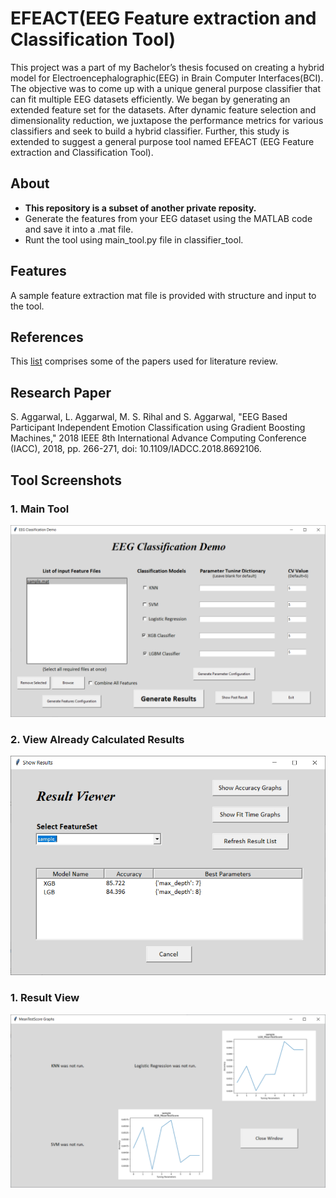 
# EFEACT(EEG Feature extraction and Classification Tool)

This project was a part of my Bachelor’s thesis focused on creating a hybrid model for Electroencephalographic(EEG) in Brain Computer Interfaces(BCI). The objective was to come up with a unique general purpose classifier that can fit multiple EEG datasets efficiently. We began by generating an extended feature set for the datasets. After dynamic feature selection and dimensionality reduction, we juxtapose the performance metrics for various classifiers and seek to build a hybrid classifier. Further, this study is extended to suggest a general purpose tool named EFEACT (EEG Feature extraction and Classification Tool).


## About
* **This repository is a subset of another private reposity.** 
* Generate the features from your EEG dataset using the MATLAB code and save it into a .mat file.
* Runt the tool using main_tool.py file in classifier_tool.


## Features

A sample feature extraction mat file is provided with structure and input to the tool.


## References

This [list](https://docs.google.com/document/d/105SSWE8Yhqrxz5WGataHsYB_IgUuaDfzyDF0QM472C4/edit?usp=sharing) comprises some of the papers used for literature review.

## Research Paper

S. Aggarwal, L. Aggarwal, M. S. Rihal and S. Aggarwal, "EEG Based Participant Independent Emotion Classification using Gradient Boosting Machines," 2018 IEEE 8th International Advance Computing Conference (IACC), 2018, pp. 266-271, doi: 10.1109/IADCC.2018.8692106.

## Tool Screenshots

### 1. Main Tool

![ScreenShot](/images/main_tool.png)

### 2. View Already Calculated Results

![ScreenShot](/images/past_result_view.png)

### 1. Result View

![ScreenShot](/images/graph_view.png)



